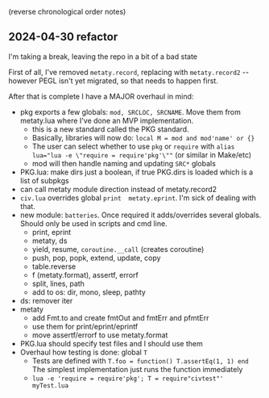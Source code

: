 (reverse chronological order notes)

## 2024-04-30 refactor

I'm taking a break, leaving the repo in a bit of a bad state

First of all, I've removed `metaty.record`, replacing with `metaty.record2` --
however PEGL isn't yet migrated, so that needs to happen first.

After that is complete I have a MAJOR overhaul in mind:

* pkg exports a few globals: `mod, SRCLOC, SRCNAME`. Move them from metaty.lua where
  I've done an MVP implementation.
  * this is a new standard called the PKG standard.
  * Basically, libraries will now do: `local M = mod and mod'name' or {}`
  * The user can select whether to use `pkg` or `require` with
    `alias lua="lua -e \"require = require'pkg'\""` (or similar in Make/etc)
  * mod will then handle naming and updating `SRC*` globals
* PKG.lua: make dirs just a boolean, if true PKG.dirs is loaded which is a list of subpkgs
* can call metaty module direction instead of metaty.record2
* `civ.lua` overrides global `print  metaty.eprint`. I'm sick of dealing with that.
* new module: `batteries`. Once required it adds/overrides several globals.
  Should only be used in scripts and cmd line.
  * print, eprint
  * metaty, ds
  * yield, resume, `coroutine.__call` (creates coroutine)
  * push, pop, popk, extend, update, copy
  * table.reverse
  * f (metaty.format), assertf, errorf 
  * split, lines, path
  * add to os: dir, mono, sleep, pathty
* ds: remover iter
* metaty
  * add Fmt.to and create fmtOut and fmtErr and pfmtErr
  * use them for print/eprint/eprintf
  * move assertf/errorf to use metaty.format
* PKG.lua should specify test files and I should use them
* Overhaul how testing is done: global `T`
  * Tests are defined with `T.foo = function() T.assertEq(1, 1) end`
    The simplest implementation just runs the function immediately
  * `lua -e 'require = require'pkg'; T = require"civtest"' myTest.lua`

